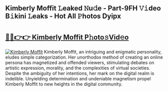 ## Kimberly Moffit 𝙻eaked 𝙽u𝚍e - Part-9FH 𝚅𝚒deo B𝚒kini 𝙻eaks - Hot All 𝙿hotos Dyipx

# <h2><a href="http://ld1m2le.urlbe.top/?page=Kimberly+Moffit">🔗🔗👉👉 Kimberly Moffit P𝚑oto𝚜Vid𝚎o</a></h2>

[![Kimberly Moffit](https://i.imgur.com/eBuTRDB.gif)](http://ld1m2le.urlbe.top/?page=Kimberly+Moffit)
Kimberly Moffit, an intriguing and enigmatic personality, eludes simple categorization. Her unorthodox method of creating an online persona has magnetized and offended viewers, stimulating debates on artistic expression, morality, and the complexities of virtual societies. Despite the ambiguity of her intentions, her mark on the digital realm is indelible. Unyielding determination and undeniable magnetism propel Kimberly Moffit to new heights in the digital community.
